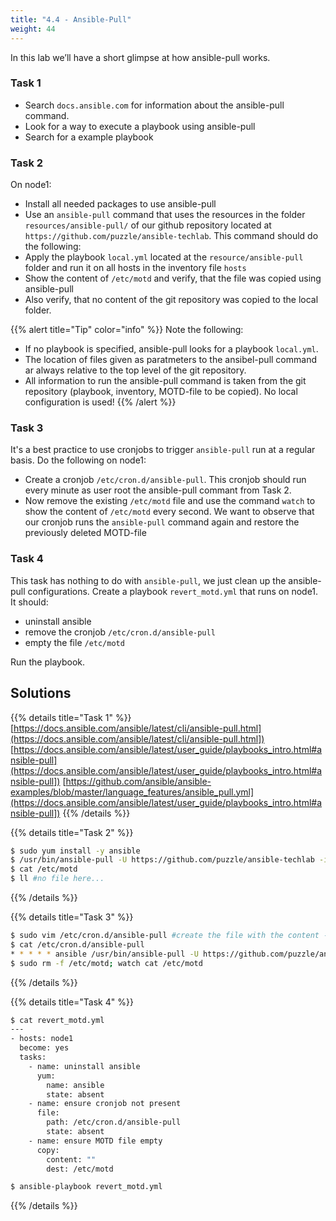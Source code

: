 ```yaml
---
title: "4.4 - Ansible-Pull"
weight: 44
---
```


In this lab we’ll have a short glimpse at how ansible-pull works.

### Task 1

  - Search `docs.ansible.com` for information about the ansible-pull command.
  - Look for a way to execute a playbook using ansible-pull
  - Search for a example playbook 

### Task 2

On node1:

  - Install all needed packages to use ansible-pull
  - Use an `ansible-pull` command that uses the resources in the folder `resources/ansible-pull/` of our github repository located at `https://github.com/puzzle/ansible-techlab`. This command should do the following:
  - Apply the playbook `local.yml` located at the `resource/ansible-pull` folder and run it on all hosts in the inventory file `hosts`
  - Show the content of `/etc/motd` and verify, that the file was copied using ansible-pull
  - Also verify, that no content of the git repository was copied to the local folder.

{{% alert title="Tip" color="info" %}}
Note the following:
 - If no playbook is specified, ansible-pull looks for a playbook `local.yml`.
 - The location of files given as paratmeters to the ansibel-pull command ar always relative to the top level of the git repository.
 - All information to run the ansible-pull command is taken from the git repository (playbook, inventory, MOTD-file to be copied). No local configuration is used!
{{% /alert %}}

### Task 3

It's a best practice to use cronjobs to trigger `ansible-pull` run at a regular basis. Do the following on node1:

  - Create a cronjob `/etc/cron.d/ansible-pull`. This cronjob should run every minute as user root the ansible-pull commant from Task 2.
  - Now remove the existing `/etc/motd` file and use the command `watch` to show the content of `/etc/motd` every second. We want to observe that our cronjob runs the `ansible-pull` command again and restore the previously deleted MOTD-file

### Task 4

This task has nothing to do with `ansible-pull`, we just clean up the ansible-pull configurations. Create a playbook `revert_motd.yml` that runs on node1. It should:
  
  - uninstall ansible
  - remove the cronjob `/etc/cron.d/ansible-pull`
  - empty the file `/etc/motd`

Run the playbook.


## Solutions

{{% details title="Task 1" %}}
[https://docs.ansible.com/ansible/latest/cli/ansible-pull.html](https://docs.ansible.com/ansible/latest/cli/ansible-pull.html])
[https://docs.ansible.com/ansible/latest/user_guide/playbooks_intro.html#ansible-pull](https://docs.ansible.com/ansible/latest/user_guide/playbooks_intro.html#ansible-pull])
[https://github.com/ansible/ansible-examples/blob/master/language_features/ansible_pull.yml](https://docs.ansible.com/ansible/latest/user_guide/playbooks_intro.html#ansible-pull])
{{% /details %}}

{{% details title="Task 2" %}}
```bash
$ sudo yum install -y ansible
$ /usr/bin/ansible-pull -U https://github.com/puzzle/ansible-techlab -i resources/ansible-pull/hosts resources/ansible-pull/local.yml
$ cat /etc/motd
$ ll #no file here...
```
{{% /details %}}

{{% details title="Task 3" %}}
```bash
$ sudo vim /etc/cron.d/ansible-pull #create the file with the content ->
$ cat /etc/cron.d/ansible-pull 
* * * * * ansible /usr/bin/ansible-pull -U https://github.com/puzzle/ansible-techlab -i resources/ansible-pull/hosts resources/ansible-pull/local.yml
$ sudo rm -f /etc/motd; watch cat /etc/motd
```
{{% /details %}}

{{% details title="Task 4" %}}
```bash
$ cat revert_motd.yml
---
- hosts: node1
  become: yes
  tasks:
    - name: uninstall ansible
      yum:
        name: ansible
        state: absent
    - name: ensure cronjob not present
      file:
        path: /etc/cron.d/ansible-pull
        state: absent
    - name: ensure MOTD file empty
      copy:
        content: ""
        dest: /etc/motd

$ ansible-playbook revert_motd.yml
```
{{% /details %}}
